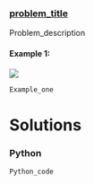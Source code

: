 ### [problem_title](https_problem_link) <br>

Problem_description

#### Example 1:
<img src="../../../../images/max1grid.jpg">

```
Example_one
```

# Solutions

### Python
```
Python_code
```
